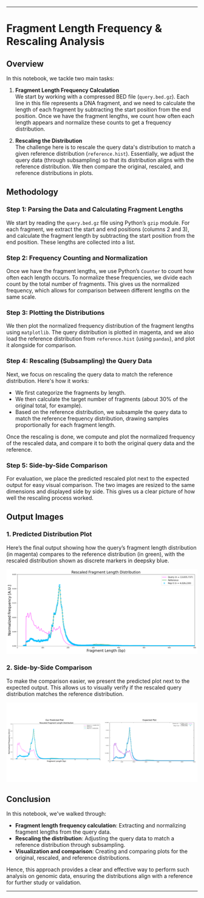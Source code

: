 
---

# Fragment Length Frequency & Rescaling Analysis

## Overview

In this notebook, we tackle two main tasks:

1. **Fragment Length Frequency Calculation**  
   We start by working with a compressed BED file (`query.bed.gz`). Each line in this file represents a DNA fragment, and we need to calculate the length of each fragment by subtracting the start position from the end position. Once we have the fragment lengths, we count how often each length appears and normalize these counts to get a frequency distribution.

2. **Rescaling the Distribution**  
   The challenge here is to rescale the query data's distribution to match a given reference distribution (`reference.hist`). Essentially, we adjust the query data (through subsampling) so that its distribution aligns with the reference distribution. We then compare the original, rescaled, and reference distributions in plots.

## Methodology

### Step 1: Parsing the Data and Calculating Fragment Lengths

We start by reading the `query.bed.gz` file using Python’s `gzip` module. For each fragment, we extract the start and end positions (columns 2 and 3), and calculate the fragment length by subtracting the start position from the end position. These lengths are collected into a list.

### Step 2: Frequency Counting and Normalization

Once we have the fragment lengths, we use Python’s `Counter` to count how often each length occurs. To normalize these frequencies, we divide each count by the total number of fragments. This gives us the normalized frequency, which allows for comparison between different lengths on the same scale.

### Step 3: Plotting the Distributions

We then plot the normalized frequency distribution of the fragment lengths using `matplotlib`. The query distribution is plotted in magenta, and we also load the reference distribution from `reference.hist` (using `pandas`), and plot it alongside for comparison. 

### Step 4: Rescaling (Subsampling) the Query Data

Next, we focus on rescaling the query data to match the reference distribution. Here's how it works:
- We first categorize the fragments by length.
- We then calculate the target number of fragments (about 30% of the original total, for example).
- Based on the reference distribution, we subsample the query data to match the reference frequency distribution, drawing samples proportionally for each fragment length.

Once the rescaling is done, we compute and plot the normalized frequency of the rescaled data, and compare it to both the original query data and the reference.

### Step 5: Side-by-Side Comparison

For evaluation, we place the predicted rescaled plot next to the expected output for easy visual comparison. The two images are resized to the same dimensions and displayed side by side. This gives us a clear picture of how well the rescaling process worked.

## Output Images

### 1. **Predicted Distribution Plot**
Here’s the final output showing how the query’s fragment length distribution (in magenta) compares to the reference distribution (in green), with the rescaled distribution shown as discrete markers in deepsky blue.

![Predicted Plot](./output_files/rescaled_prediction.png)

### 2. **Side-by-Side Comparison**
To make the comparison easier, we present the predicted plot next to the expected output. This allows us to visually verify if the rescaled query distribution matches the reference distribution.

![Side-by-Side Comparison](./output_files/q1_comparison.png)

## Conclusion

In this notebook, we've walked through:
- **Fragment length frequency calculation**: Extracting and normalizing fragment lengths from the query data.
- **Rescaling the distribution**: Adjusting the query data to match a reference distribution through subsampling.
- **Visualization and comparison**: Creating and comparing plots for the original, rescaled, and reference distributions.

Hence, this approach provides a clear and effective way to perform such analysis on genomic data, ensuring the distributions align with a reference for further study or validation.

---
